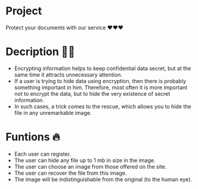 # Project
Protect your documents with our service ❤❤❤
# Decription 👨👩
<ul>
  <li>Encrypting information helps to keep confidential data secret, but at the same time it attracts unnecessary attention. </li>
  <li>If a user is trying to hide data using encryption, then there is probably something important in him. Therefore, most often it is more important not to encrypt the data, but to hide the very existence of secret information. </li>
  <li>In such cases, a trick comes to the rescue, which allows you to hide the file in any unremarkable image.</li>
</ul>
<h1>Funtions 🔥</h1> 
<ul>
  <li>Each user can register.</li>
  <li>The user can hide any file up to 1 mb in size in the image.</li>
  <li>The user can choose an image from those offered on the site.</li>
  <li>The user can recover the file from this image.</li>
  <li>The image will be indistinguishable from the original (to the human eye).</li>
</ul>

